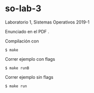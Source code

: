 # so-lab-3
Laboratorio 1, Sistemas Operativos 2019-1

Enunciado en el PDF . 

Compilación con  
```
$ make
```
Correr ejemplo con flags
```
$ make runB
```
Correr ejemplo sin flags
```
$ make run
```
